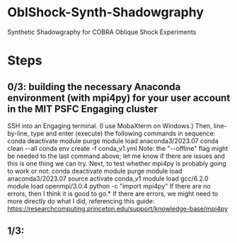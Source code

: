 # OblShock-Synth-Shadowgraphy
 Synthetic Shadowgraphy for COBRA Oblique Shock Experiments

# Steps
## 0/3: building the necessary Anaconda environment (with mpi4py) for your user account in the MIT PSFC Engaging cluster
SSH into an Engaging terminal.  (I use MobaXterm on Windows.)  Then, line-by-line, type and enter (execute) the following commands in sequence:
 conda deactivate
 module purge
 module load anaconda3/2023.07
 conda clean --all
 conda env create -f conda_v1.yml
Note: the "--offline" flag might be needed to the last command above; let me know if there are issues and this is one thing we can try.
Next, to test whether mpi4py is probably going to work or not:
 conda deactivate
 module purge
 module load anaconda3/2023.07
 source activate conda_v1
 module load gcc/6.2.0
 module load openmpi/3.0.4
 python -c "import mpi4py"
If there are no errors, then I think it is good to go.*  If there are errors, we might need to more directly do what I did, referencing this guide: https://researchcomputing.princeton.edu/support/knowledge-base/mpi4py

## 1/3: 
